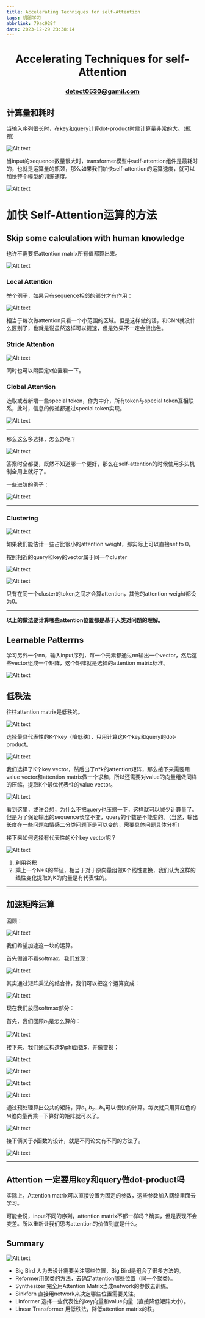 ```yaml
---
title: Accelerating Techniques for self-Attention
tags: 机器学习
abbrlink: 79ac928f
date: 2023-12-29 23:38:14
---
```

# <center>Accelerating Techniques for self-Attention </center>
### <center> detect0530@gamil.com </center>

## 计算量和耗时

当输入序列很长时，在key和query计算dot-product时候计算量非常的大。（瓶颈）

![Alt text](self-attention_加速tips/image.png)

当input的sequence数量很大时，transformer模型中self-attention组件是最耗时的，也就是运算量的瓶颈，那么如果我们加快self-attention的运算速度，就可以加快整个模型的训练速度。

![Alt text](self-attention_加速tips/image-1.png)


# 加快 Self-Attention运算的方法

## Skip some calculation with human knowledge



也许不需要把attention matrix所有值都算出来。

![Alt text](self-attention_加速tips/image-2.png)
### Local Attention
举个例子，如果只有sequence相邻的部分才有作用：


![Alt text](self-attention_加速tips/image-3.png)

相当于每次做attention只看一个小范围的区域。但是这样做的话，和CNN就没什么区别了，也就是说虽然这样可以提速，但是效果不一定会很出色。

### Stride Attention

![Alt text](self-attention_加速tips/image-4.png)

同时也可以隔固定x位置看一下。

### Global Attention

选取或者新增一些special token，作为中介，所有token与special token互相联系，此时，信息的传递都通过special token实现。

![Alt text](self-attention_加速tips/image-5.png)

----- 

那么这么多选择，怎么办呢？

![Alt text](self-attention_加速tips/image-6.png)

答案时全都要，既然不知道哪一个更好，那么在self-attention的时候使用多头机制全用上就好了。

一些进阶的例子：

![Alt text](self-attention_加速tips/image-7.png)

-----
### Clustering

![Alt text](self-attention_加速tips/image-8.png)

如果我们能估计一些占比很小的attention weight，那实际上可以直接set to 0。



按照相近的query和key的vector属于同一个cluster


![Alt text](self-attention_加速tips/image-9.png)

![Alt text](self-attention_加速tips/image-10.png)

只有在同一个cluster的token之间才会算attention，其他的attention weight都设为0。

----

**以上的做法要计算哪些attention位置都是基于人类对问题的理解。**


## Learnable Patterrns

学习另外一个nn，输入input序列，每一个元素都通过nn输出一个vector，然后这些vector组成一个矩阵，这个矩阵就是选择的attention matrix标准。

![Alt text](self-attention_加速tips/image-11.png)

## 低秩法 

往往attention matrix是低秩的。

![Alt text](self-attention_加速tips/image-12.png)

选择最具代表性的K个key（降低秩），只用计算这K个key和query的dot-product。  

![Alt text](self-attention_加速tips/image-13.png)

我们选择了K个key vector，然后出了n*k的attention矩阵，那么接下来需要用value vector和attention matrix做一个求和，所以还需要对value的向量组做同样的压缩，提取K个最优代表性的value vector。

![Alt text](self-attention_加速tips/image-14.png)

看到这里，或许会想，为什么不把query也压缩一下，这样就可以减少计算量了。但是为了保证输出的sequence长度不变，query的个数是不能变的。（当然，输出长度在一些问题如情感二分类问题下是可以变的，需要具体问题具体分析）

接下来如何选择有代表性的K个key vector呢？

![Alt text](self-attention_加速tips/image-15.png)

1. 利用卷积
2. 乘上一个N*K的举证，相当于对于原向量组做K个线性变换，我们认为这样的线性变化提取的K的向量是有代表性的。


---

## 加速矩阵运算


回顾：

 ![Alt text](self-attention_加速tips/image-16.png)

 我们希望加速这一块的运算。

 首先假设不看softmax，我们发现：

 ![Alt text](self-attention_加速tips/image-17.png)

 其实通过矩阵乘法的结合律，我们可以把这个运算变成：

![Alt text](self-attention_加速tips/image-19.png)

现在我们放回softmax部分：

首先，我们回顾$b_1$是怎么算的：

![Alt text](self-attention_加速tips/image-20.png)

接下来，我们通过构造$\phi函数$，并做变换：

![Alt text](self-attention_加速tips/image-21.png)

![Alt text](self-attention_加速tips/image-22.png)

![Alt text](self-attention_加速tips/image-23.png)

![Alt text](self-attention_加速tips/image-24.png)

通过预处理算出公共的矩阵，算$b_1,b_2...b_n$可以很快的计算。每次就只用算红色的M维向量再乘一下算好的矩阵就可以了。

![Alt text](self-attention_加速tips/image-25.png)

接下俩关于$\phi$函数的设计，就是不同论文有不同的方法了。

![Alt text](self-attention_加速tips/image-26.png)

-----

## Attention 一定要用key和query做dot-product吗

实际上，Attention matrix可以直接设置为固定的参数，这些参数加入网络里面去学习。

可能会说，input不同的序列，attention matrix不都一样吗？确实，但是表现不会变差。所以重新让我们思考attention的价值到底是什么。

## Summary

![Alt text](self-attention_加速tips/image-27.png)

- Big Bird 人为去设计需要关注哪些位置，Big Bird是组合了很多方法的。
- Reformer用聚类的方法，去确定attention哪些位置（同一个聚类）。
- Synthesizer 完全用Attention Matrix当成network的参数去训练。
- Sinkforn 直接用network来决定哪些位置需要关注。
- Linformer 选择一些代表性的key向量和value向量（直接降低矩阵大小）。
- Linear Transformer 用低秩法，降低attention matrix的秩。